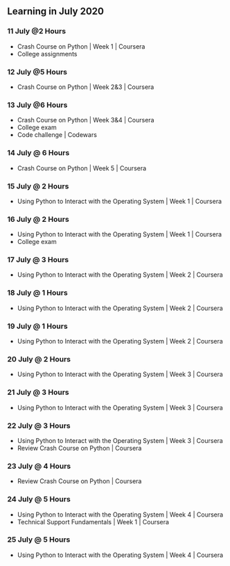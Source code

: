 ## Learning in July 2020

### 11 July @2 Hours
* Crash Course on Python | Week 1 | Coursera
* College assignments

### 12 July @5 Hours
* Crash Course on Python | Week 2&3 | Coursera

### 13 July @6 Hours
* Crash Course on Python | Week 3&4 | Coursera
* College exam
* Code challenge | Codewars

### 14 July @ 6 Hours
* Crash Course on Python | Week 5 | Coursera

### 15 July @ 2 Hours
* Using Python to Interact with the Operating System | Week 1 | Coursera

### 16 July @ 2 Hours
* Using Python to Interact with the Operating System | Week 1 | Coursera
* College exam

### 17 July @ 3 Hours
* Using Python to Interact with the Operating System | Week 2 | Coursera

### 18 July @ 1 Hours
* Using Python to Interact with the Operating System | Week 2 | Coursera

### 19 July @ 1 Hours
* Using Python to Interact with the Operating System | Week 2 | Coursera

### 20 July @ 2 Hours
* Using Python to Interact with the Operating System | Week 3 | Coursera

### 21 July @ 3 Hours
* Using Python to Interact with the Operating System | Week 3 | Coursera

### 22 July @ 3 Hours
* Using Python to Interact with the Operating System | Week 3 | Coursera
* Review Crash Course on Python | Coursera

### 23 July @ 4 Hours
* Review Crash Course on Python | Coursera

### 24 July @ 5 Hours
* Using Python to Interact with the Operating System | Week 4 | Coursera
* Technical Support Fundamentals | Week 1 | Coursera

### 25 July @ 5 Hours
* Using Python to Interact with the Operating System | Week 4 | Coursera
